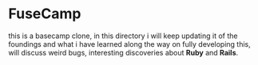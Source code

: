 # FuseCamp

this is a basecamp clone, in this directory i will keep updating it of the foundings and what i have learned 
along the way on fully developing this, will discuss weird bugs, interesting discoveries about **Ruby** and **Rails**.
##

